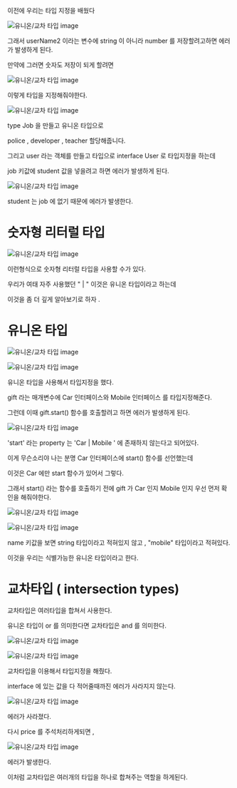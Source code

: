 

이전에 우리는 타입 지정을 배웠다

![유니온/교차 타입  image](https://slid-capture.s3.ap-northeast-2.amazonaws.com/public/capture_images/8c29b545e355461eab51fb5b6d068e78/9a3977f1-ae18-4937-9939-69ffbc4a5308.png)


그래서 userName2 이라는 변수에 string 이 아니라 number 를 저장할려고하면 에러가 발생하게 된다.


만약에 그러면 숫자도 저장이 되게 할려면

![유니온/교차 타입  image](https://slid-capture.s3.ap-northeast-2.amazonaws.com/public/capture_images/8c29b545e355461eab51fb5b6d068e78/7f11a719-8405-47b8-840a-94617d7395ef.png)


이렇게 타입을 지정해줘야한다.

![유니온/교차 타입  image](https://slid-capture.s3.ap-northeast-2.amazonaws.com/public/capture_images/8c29b545e355461eab51fb5b6d068e78/934bae35-a133-4fff-b4b9-7c54d31e0d9d.png)


type Job 을 만들고 유니온 타입으로


police , developer , teacher 할당해줍니다.


그리고 user 라는 객체를 만들고 타입으로 interface User 로 타입지정을 하는데


job 키값에 student 값을 넣을려고 하면 에러가 발생하게 된다.

![유니온/교차 타입  image](https://slid-capture.s3.ap-northeast-2.amazonaws.com/public/capture_images/8c29b545e355461eab51fb5b6d068e78/72ea9aaf-7a92-4381-99d9-267f3dfe3699.png)


student 는 job 에 없기 때문에 에러가 발생한다.


# 숫자형 리터럴 타입

![유니온/교차 타입  image](https://slid-capture.s3.ap-northeast-2.amazonaws.com/public/capture_images/8c29b545e355461eab51fb5b6d068e78/8c43c643-360e-463c-af9c-13df792816e4.png)


이런형식으로 숫자형 리터럴 타입을 사용할 수가 있다.


우리가 여태 자주 사용했던 " | " 이것은 유니온 타입이라고 하는데


이것을 좀 더 깊게 알아보기로 하자 .


# 유니온 타입

![유니온/교차 타입  image](https://slid-capture.s3.ap-northeast-2.amazonaws.com/public/capture_images/8c29b545e355461eab51fb5b6d068e78/f3375133-68ee-44a4-9494-dd6a23b28634.png)


![유니온/교차 타입  image](https://slid-capture.s3.ap-northeast-2.amazonaws.com/public/capture_images/8c29b545e355461eab51fb5b6d068e78/5094ef90-6abb-4677-bccd-1120297297ae.png)


유니온 타입을 사용해서 타입지정을 했다.


gift 라는 매개변수에 Car 인터페이스와 Mobile 인터페이스 를 타입지정해준다.


그런데 이때 gift.start() 함수를 호출할려고 하면 에러가 발생하게 된다.

![유니온/교차 타입  image](https://slid-capture.s3.ap-northeast-2.amazonaws.com/public/capture_images/8c29b545e355461eab51fb5b6d068e78/e3f3e249-65f1-4967-8fa9-6e03b7a027be.png)


'start' 라는 property 는 'Car | Mobile ' 에 존재하지 않는다고 되어있다.


이게 무슨소리야 나는 분명 Car 인터페이스에 start() 함수를 선언했는데


이것은 Car 에만 start 함수가 있어서 그렇다.


그래서 start() 라는 함수를 호출하기 전에 gift 가 Car 인지 Mobile 인지 우선 먼저 확인을 해줘야한다.

![유니온/교차 타입  image](https://slid-capture.s3.ap-northeast-2.amazonaws.com/public/capture_images/8c29b545e355461eab51fb5b6d068e78/490e4eff-ec36-4e45-b535-e0c72314134c.png)

![유니온/교차 타입  image](https://slid-capture.s3.ap-northeast-2.amazonaws.com/public/capture_images/8c29b545e355461eab51fb5b6d068e78/7ec550c7-c56c-46e7-973a-87071e252102.png)


name 키값을 보면 string 타입이라고 적혀있지 않고 , "mobile" 타입이라고 적혀있다.


이것을 우리는 식별가능한 유니온 타입이라고 한다.




# 교차타입 ( intersection types)



교차타입은 여러타입을 합쳐서 사용한다.


유니온 타입이 or 를 의미한다면 교차타입은 and 를 의미한다.

![유니온/교차 타입  image](https://slid-capture.s3.ap-northeast-2.amazonaws.com/public/capture_images/8c29b545e355461eab51fb5b6d068e78/f2f5f902-3838-4318-b0a0-8c761f57aae4.png)

![유니온/교차 타입  image](https://slid-capture.s3.ap-northeast-2.amazonaws.com/public/capture_images/8c29b545e355461eab51fb5b6d068e78/d0b12758-223b-46a5-b603-accfabf41990.png)


교차타입을 이용해서 타입지정을 해줬다.


interface 에 있는 값을 다 적어줄때까진 에러가 사라지지 않는다.

![유니온/교차 타입  image](https://slid-capture.s3.ap-northeast-2.amazonaws.com/public/capture_images/8c29b545e355461eab51fb5b6d068e78/012699ac-c9f8-4cd4-82a9-1b7fed7b5c45.png)


에러가 사라졌다.


다시 price 를 주석처리하게되면 ,

![유니온/교차 타입  image](https://slid-capture.s3.ap-northeast-2.amazonaws.com/public/capture_images/8c29b545e355461eab51fb5b6d068e78/f22e09a6-4295-4753-88cb-552f370bcd01.png)


에러가 발생한다.


이처럼 교차타입은 여러개의 타입을 하나로 합쳐주는 역할을 하게된다.

